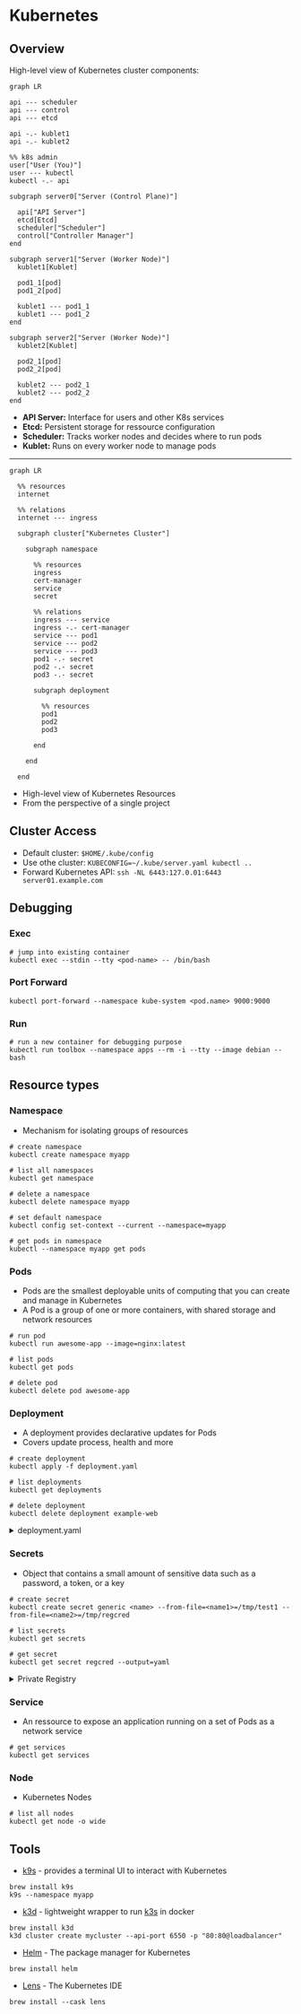 # Kubernetes

## Overview

High-level view of Kubernetes cluster components:

```mermaid
graph LR

api --- scheduler
api --- control
api --- etcd

api -.- kublet1
api -.- kublet2

%% k8s admin
user["User (You)"]
user --- kubectl
kubectl -.- api

subgraph server0["Server (Control Plane)"]

  api["API Server"]
  etcd[Etcd]
  scheduler["Scheduler"]
  control["Controller Manager"]
end

subgraph server1["Server (Worker Node)"]
  kublet1[Kublet]

  pod1_1[pod]
  pod1_2[pod]
  
  kublet1 --- pod1_1
  kublet1 --- pod1_2
end

subgraph server2["Server (Worker Node)"]
  kublet2[Kublet]

  pod2_1[pod]
  pod2_2[pod]
  
  kublet2 --- pod2_1
  kublet2 --- pod2_2
end
```

* **API Server:** Interface for users and other K8s services
* **Etcd:** Persistent storage for ressource configuration
* **Scheduler:** Tracks worker nodes and decides where to run pods
* **Kublet:** Runs on every worker node to manage pods

---

```mermaid
graph LR

  %% resources
  internet
  
  %% relations
  internet --- ingress

  subgraph cluster["Kubernetes Cluster"]

    subgraph namespace

      %% resources
      ingress
      cert-manager
      service
      secret

      %% relations
      ingress --- service
      ingress -.- cert-manager
      service --- pod1
      service --- pod2
      service --- pod3
      pod1 -.- secret
      pod2 -.- secret
      pod3 -.- secret
      
      subgraph deployment
      
        %% resources
        pod1
        pod2
        pod3
      
      end
    
    end

  end
```

* High-level view of Kubernetes Resources
* From the perspective of a single project

## Cluster Access

* Default cluster: `$HOME/.kube/config`
* Use othe cluster: `KUBECONFIG=~/.kube/server.yaml kubectl ..`
* Forward Kubernetes API: `ssh -NL 6443:127.0.01:6443 server01.example.com`

## Debugging

### Exec

```shell
# jump into existing container
kubectl exec --stdin --tty <pod-name> -- /bin/bash
```

### Port Forward

```shell
kubectl port-forward --namespace kube-system <pod.name> 9000:9000
```

### Run

```shell
# run a new container for debugging purpose
kubectl run toolbox --namespace apps --rm -i --tty --image debian -- bash
```

## Resource types

### Namespace

* Mechanism for isolating groups of resources

```shell
# create namespace
kubectl create namespace myapp

# list all namespaces
kubectl get namespace

# delete a namespace
kubectl delete namespace myapp

# set default namespace
kubectl config set-context --current --namespace=myapp

# get pods in namespace
kubectl --namespace myapp get pods
```

### Pods

* Pods are the smallest deployable units of computing that you can create and manage in Kubernetes
* A Pod is a group of one or more containers, with shared storage and network resources

```shell
# run pod
kubectl run awesome-app --image=nginx:latest

# list pods
kubectl get pods

# delete pod
kubectl delete pod awesome-app
```

### Deployment

* A deployment provides declarative updates for Pods
* Covers update process, health and more

```shell
# create deployment
kubectl apply -f deployment.yaml

# list deployments
kubectl get deployments

# delete deployment
kubectl delete deployment example-web
```

<details>
  <summary>deployment.yaml</summary>
  
```yaml
apiVersion: apps/v1
kind: Deployment
metadata:
  labels:
    app: example-web
  name: example-web
spec:
  replicas: 1
  selector:
    matchLabels:
      app: example-web
  template:
    metadata:
      labels:
        app: example-web
    spec:
      containers:
      - image: nginx:latest
        name: example-web
        resources:
          requests:
            cpu: 10m
            memory: 16Mi
          limits:
            cpu: 20m
            memory: 32Mi
```
  
</details>


### Secrets

* Object that contains a small amount of sensitive data such as a password, a token, or a key

```shell
# create secret
kubectl create secret generic <name> --from-file=<name1>=/tmp/test1 --from-file=<name2>=/tmp/regcred

# list secrets
kubectl get secrets

# get secret
kubectl get secret regcred --output=yaml
```

<details>
  <summary>Private Registry</summary>
  
Example `--from-file`-file:

```json
{"auths":{"registry.example.com":{"username":"<token-username>","password":"<token>","email":"<token-username>@example.com"}}}
```
  
</details>

### Service

* An ressource to expose an application running on a set of Pods as a network service

```shell
# get services
kubectl get services
```
  
### Node

* Kubernetes Nodes
  
```shell
# list all nodes
kubectl get node -o wide
```

## Tools

* [k9s](https://github.com/derailed/k9s) - provides a terminal UI to interact with Kubernetes
```shell
brew install k9s
k9s --namespace myapp
```
* [k3d](https://github.com/rancher/k3d) - lightweight wrapper to run [k3s](https://github.com/k3s-io/k3s/blob/master/README.md) in docker
```shell
brew install k3d
k3d cluster create mycluster --api-port 6550 -p "80:80@loadbalancer"
```
* [Helm](https://helm.sh/) - The package manager for Kubernetes
```shell
brew install helm
```
* [Lens](https://k8slens.dev/) - The Kubernetes IDE
```shell
brew install --cask lens
```
